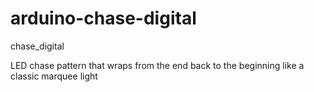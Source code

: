 # arduino-chase-digital

chase_digital

LED chase pattern that wraps from the end back to the beginning like a classic
marquee light
